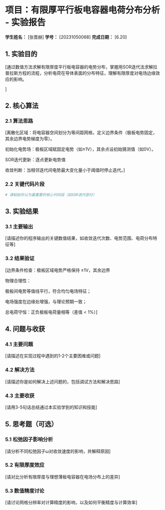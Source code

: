 # 项目：有限厚平行板电容器电荷分布分析 - 实验报告

**学生姓名：** [张晋赫] **学号：** [20231050068] **完成日期：** [6.20]

## 1. 实验目的

[通过数值方法求解有限厚度平行板电容器的电势分布，掌握用SOR迭代法求解拉普拉斯方程的流程，分析电荷在导体表面的分布特征，理解有限厚度对电场边缘效应的影响。

]

## 2. 核心算法

### 2.1 算法思路

[离散化区域：将电容器空间划分为等间距网格，定义边界条件（极板电势固定，其余边界电势梯度为零）。

初始化电势场：极板区域赋固定电势（如±1V），其余点设初始猜测值（如0V）。

SOR迭代更新：逐点更新电势值 

收敛判断：当相邻迭代间电势最大变化量小于阈值时停止迭代。]

### 2.2 关键代码片段

```python
# 请粘贴你认为最重要的核心代码段（如SOR迭代部分）

```

## 3. 实验结果

### 3.1 主要输出

[请描述你的程序输出的关键数值结果，如收敛迭代次数、电势范围、电荷分布特征等]

### 3.2 结果验证

[边界条件检查：极板区域电势严格保持 ±1V，其余边界 


物理合理性：

极板间电势等值线平行，符合均匀电场特征；

电场强度在边缘处增强，与理论预期一致；

总电荷守恒：正负极板电荷量相等（差值 < 1%）]

## 4. 问题与收获

### 4.1 主要问题

[请描述在实现过程中遇到的1-2个主要困难或问题]

### 4.2 解决方法

[请描述你是如何解决上述问题的，包括调试方法和解决思路]

### 4.3 主要收获

[请用3-5句话总结通过本实验学到的知识和技能]

## 5. 思考题（可选）

### 5.1 松弛因子影响分析

[请分析不同松弛因子ω对收敛速度的影响，并解释原因]

### 5.2 有限厚度效应

[请对比分析有限厚度与理想薄板电容器在电场分布上的差异]

### 5.3 数值精度讨论

[请讨论网格分辨率对计算精度的影响，以及如何平衡精度与计算效率]

